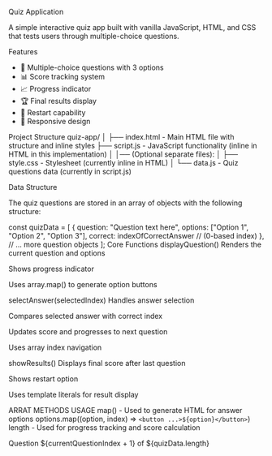 Quiz Application

A simple interactive quiz app built with vanilla JavaScript, HTML, and CSS that tests users through multiple-choice questions.

 Features

- 📝 Multiple-choice questions with 3 options
- 📊 Score tracking system
- 📈 Progress indicator
- 🏆 Final results display
- 🔄 Restart capability
- 📱 Responsive design

 Project Structure
quiz-app/
│
├── index.html - Main HTML file with structure and inline styles
├── script.js - JavaScript functionality (inline in HTML in this implementation)
│
│── (Optional separate files):
│ ├── style.css - Stylesheet (currently inline in HTML)
│ └── data.js - Quiz questions data (currently in script.js)


 Data Structure

The quiz questions are stored in an array of objects with the following structure:

const quizData = [
    {
        question: "Question text here",
        options: ["Option 1", "Option 2", "Option 3"],
        correct: indexOfCorrectAnswer // (0-based index)
    },
    // ... more question objects
];
Core Functions
displayQuestion()
Renders the current question and options

Shows progress indicator

Uses array.map() to generate option buttons

selectAnswer(selectedIndex)
Handles answer selection

Compares selected answer with correct index

Updates score and progresses to next question

Uses array index navigation

showResults()
Displays final score after last question

Shows restart option

Uses template literals for result display

ARRAT METHODS USAGE
map() - Used to generate HTML for answer options
options.map((option, index) => `<button ...>${option}</button>`)
length - Used for progress tracking and score calculation


Question ${currentQuestionIndex + 1} of ${quizData.length}
